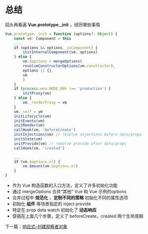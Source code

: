 <!-- vue_learn--总结 -->
# 总结

回头再看遍 **Vue.prototype._init** ，经历哪些事情
````js
Vue.prototype._init = function (options?: Object) {
    const vm: Component = this
    ...
    if (options && options._isComponent) {
        initInternalComponent(vm, options)
    } else {
        vm.$options = mergeOptions(
        resolveConstructorOptions(vm.constructor),
        options || {},
        vm
        )
    }
    if (process.env.NODE_ENV !== 'production') {
        initProxy(vm)
    } else {
        vm._renderProxy = vm
    }
    vm._self = vm
    initLifecycle(vm)
    initEvents(vm)
    initRender(vm)
    callHook(vm, 'beforeCreate')
    initInjections(vm) // resolve injections before data/props
    initState(vm)
    initProvide(vm) // resolve provide after data/props
    callHook(vm, 'created')

    ...
    if (vm.$options.el) {
        vm.$mount(vm.$options.el)
    }
}
````

- 作为 Vue 构造函数的入口方法，定义了许多初始化功能
- 通过 mergeOptions 合并“其他” Vue 和 Vue 示例的options
- 合并过程中 **规范化** ，**定制不同的策略** 初始化不同的属性选项
- 初始化 **组件** 等场景指定的 inject provide
- 特定在 prop data watch 初始化了 **动态响应**
- 穿插在上面几个步骤，定义了 beforeCreate，created 两个生命周期

下一篇：[响应式-创建观察者对象](./vue_learn_reactive_observe.md)